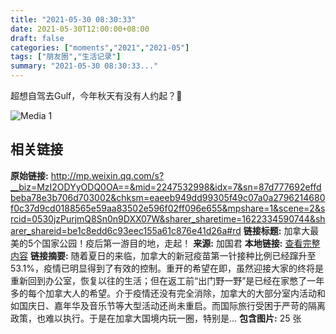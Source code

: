 ```yaml
---
title: "2021-05-30 08:30:33"
date: 2021-05-30T12:00:00+08:00
draft: false
categories: ["moments","2021","2021-05"]
tags: ["朋友圈","生活记录"]
summary: "2021-05-30 08:30:33..."
---
```


超想自驾去Gulf，今年秋天有没有人约起？🥺

![Media 1](/Moments/photos/2021-05-30/202105300830330.jpg)

## 相关链接

**原始链接:** http://mp.weixin.qq.com/s?__biz=MzI2ODYyODQ0OA==&mid=2247532998&idx=7&sn=87d777692effdbeba78e3b706d703002&chksm=eaeeb949dd99305f49c07a0a2796214680f0c37d9cd0188565e59aa83502e596f02ff096e655&mpshare=1&scene=2&srcid=0530jzPurjmQ8Sn0n9DXX07W&sharer_sharetime=1622334590744&sharer_shareid=be1c8edd6c93eec155a61c876e41d26a#rd
**链接标题:** 加拿大最美的5个国家公园！疫后第一游目的地，走起！
**来源:** 加国君
**本地链接:** [查看完整内容](/link_content/2021/05/2021-05-30-2/link_content/)
**链接摘要:** 随着夏日的来临，加拿大的新冠疫苗第一针接种比例已经蹿升至53.1%，疫情已明显得到了有效的控制。重开的希望在即，虽然迎接大家的终将是重新回到办公室，恢复以往的生活；但在返工前“出门野一野”是已经在家憋了一年多的每个加拿大人的希望。介于疫情还没有完全消除，加拿大的大部分室内活动和如国庆日、嘉年华及音乐节等大型活动还尚未重启。而国际旅行受困于严苛的隔离政策，也难以执行。于是在加拿大国境内玩一圈，特别是...
**包含图片:** 25 张

